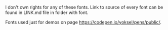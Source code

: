 I don't own rights for any of these fonts. Link to source of every font can be found in LINK.md file in folder with font.

Fonts used just for demos on page https://codepen.io/yoksel/pens/public/.


